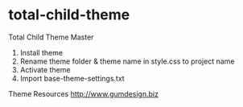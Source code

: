 # total-child-theme
Total Child Theme Master


1. Install theme
2. Rename theme folder & theme name in style.css to project name
3. Activate theme
4. Import base-theme-settings.txt


Theme Resources http://www.gumdesign.biz
